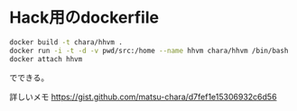 # Hack用のdockerfile

```sh
docker build -t chara/hhvm .
docker run -i -t -d -v pwd/src:/home --name hhvm chara/hhvm /bin/bash
docker attach hhvm
```

でできる。

詳しいメモ
https://gist.github.com/matsu-chara/d7fef1e15306932c6d56
